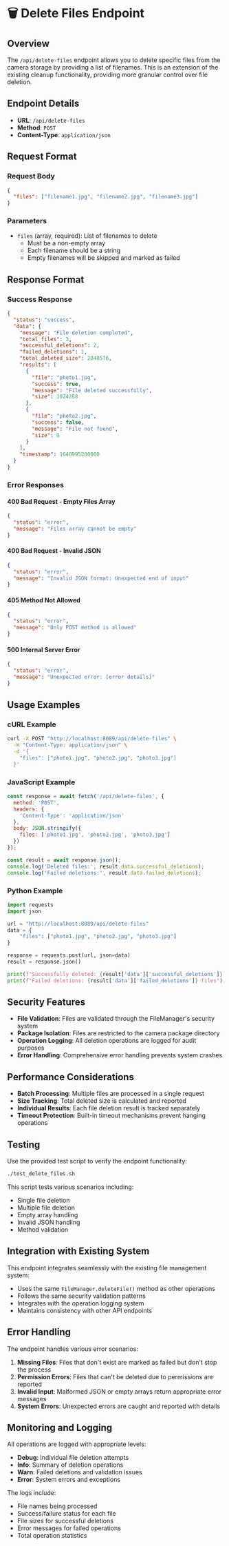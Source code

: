 # 🗑️ Delete Files Endpoint

## Overview

The `/api/delete-files` endpoint allows you to delete specific files from the camera storage by providing a list of filenames. This is an extension of the existing cleanup functionality, providing more granular control over file deletion.

## Endpoint Details

- **URL**: `/api/delete-files`
- **Method**: `POST`
- **Content-Type**: `application/json`

## Request Format

### Request Body

```json
{
  "files": ["filename1.jpg", "filename2.jpg", "filename3.jpg"]
}
```

### Parameters

- `files` (array, required): List of filenames to delete
  - Must be a non-empty array
  - Each filename should be a string
  - Empty filenames will be skipped and marked as failed

## Response Format

### Success Response

```json
{
  "status": "success",
  "data": {
    "message": "File deletion completed",
    "total_files": 3,
    "successful_deletions": 2,
    "failed_deletions": 1,
    "total_deleted_size": 2048576,
    "results": [
      {
        "file": "photo1.jpg",
        "success": true,
        "message": "File deleted successfully",
        "size": 1024288
      },
      {
        "file": "photo2.jpg",
        "success": false,
        "message": "File not found",
        "size": 0
      }
    ],
    "timestamp": 1640995200000
  }
}
```

### Error Responses

#### 400 Bad Request - Empty Files Array
```json
{
  "status": "error",
  "message": "Files array cannot be empty"
}
```

#### 400 Bad Request - Invalid JSON
```json
{
  "status": "error",
  "message": "Invalid JSON format: Unexpected end of input"
}
```

#### 405 Method Not Allowed
```json
{
  "status": "error",
  "message": "Only POST method is allowed"
}
```

#### 500 Internal Server Error
```json
{
  "status": "error",
  "message": "Unexpected error: [error details]"
}
```

## Usage Examples

### cURL Example

```bash
curl -X POST "http://localhost:8089/api/delete-files" \
  -H "Content-Type: application/json" \
  -d '{
    "files": ["photo1.jpg", "photo2.jpg", "photo3.jpg"]
  }'
```

### JavaScript Example

```javascript
const response = await fetch('/api/delete-files', {
  method: 'POST',
  headers: {
    'Content-Type': 'application/json'
  },
  body: JSON.stringify({
    files: ['photo1.jpg', 'photo2.jpg', 'photo3.jpg']
  })
});

const result = await response.json();
console.log('Deleted files:', result.data.successful_deletions);
console.log('Failed deletions:', result.data.failed_deletions);
```

### Python Example

```python
import requests
import json

url = "http://localhost:8089/api/delete-files"
data = {
    "files": ["photo1.jpg", "photo2.jpg", "photo3.jpg"]
}

response = requests.post(url, json=data)
result = response.json()

print(f"Successfully deleted: {result['data']['successful_deletions']} files")
print(f"Failed deletions: {result['data']['failed_deletions']} files")
```

## Security Features

- **File Validation**: Files are validated through the FileManager's security system
- **Package Isolation**: Files are restricted to the camera package directory
- **Operation Logging**: All deletion operations are logged for audit purposes
- **Error Handling**: Comprehensive error handling prevents system crashes

## Performance Considerations

- **Batch Processing**: Multiple files are processed in a single request
- **Size Tracking**: Total deleted size is calculated and reported
- **Individual Results**: Each file deletion result is tracked separately
- **Timeout Protection**: Built-in timeout mechanisms prevent hanging operations

## Testing

Use the provided test script to verify the endpoint functionality:

```bash
./test_delete_files.sh
```

This script tests various scenarios including:
- Single file deletion
- Multiple file deletion
- Empty array handling
- Invalid JSON handling
- Method validation

## Integration with Existing System

This endpoint integrates seamlessly with the existing file management system:

- Uses the same `FileManager.deleteFile()` method as other operations
- Follows the same security validation patterns
- Integrates with the operation logging system
- Maintains consistency with other API endpoints

## Error Handling

The endpoint handles various error scenarios:

1. **Missing Files**: Files that don't exist are marked as failed but don't stop the process
2. **Permission Errors**: Files that can't be deleted due to permissions are reported
3. **Invalid Input**: Malformed JSON or empty arrays return appropriate error messages
4. **System Errors**: Unexpected errors are caught and reported with details

## Monitoring and Logging

All operations are logged with appropriate levels:

- **Debug**: Individual file deletion attempts
- **Info**: Summary of deletion operations
- **Warn**: Failed deletions and validation issues
- **Error**: System errors and exceptions

The logs include:
- File names being processed
- Success/failure status for each file
- File sizes for successful deletions
- Error messages for failed operations
- Total operation statistics 